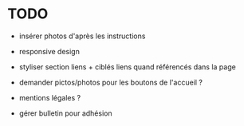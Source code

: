 # TODO

- insérer photos d'après les instructions
- responsive design
- styliser section liens + ciblés liens quand référencés dans la page
- demander pictos/photos pour les boutons de l'accueil ?
- mentions légales ?

- gérer bulletin pour adhésion
